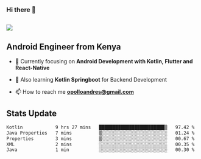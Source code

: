 ### Hi there 👋
<h2 align="left"><img src="https://readme-typing-svg.herokuapp.com?color='blue'&lines=I'm+Andrew+Opollo😊;Welcome+to+my+Github😜"> </h2>

## Android Engineer from Kenya


- 🌱 Currently focusing on **Android Development with Kotlin, Flutter and React-Native**

- 🔭 Also learning **Kotlin Springboot** for Backend Development

- 📫 How to reach me **opolloandres@gmail.com**


## Stats Update
<!--START_SECTION:waka-->

```txt
Kotlin            9 hrs 27 mins   ████████████████████████▒   97.42 %
Java Properties   7 mins          ▒░░░░░░░░░░░░░░░░░░░░░░░░   01.24 %
Properties        3 mins          ▒░░░░░░░░░░░░░░░░░░░░░░░░   00.67 %
XML               2 mins          ░░░░░░░░░░░░░░░░░░░░░░░░░   00.35 %
Java              1 min           ░░░░░░░░░░░░░░░░░░░░░░░░░   00.30 %
```

<!--END_SECTION:waka-->


